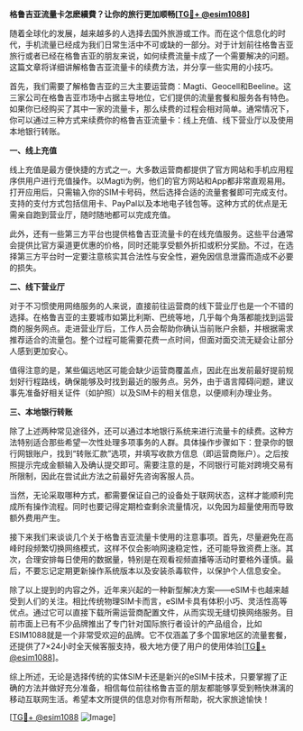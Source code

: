 **格鲁吉亚流量卡怎麽續費？让你的旅行更加顺畅[[TG💪+ @esim1088](https://t.me/s/esim1088)]**

随着全球化的发展，越来越多的人选择去国外旅游或工作。而在这个信息化的时代，手机流量已经成为我们日常生活中不可或缺的一部分。对于计划前往格鲁吉亚旅行或者已经在格鲁吉亚的朋友来说，如何续费流量卡成了一个需要解决的问题。这篇文章将详细讲解格鲁吉亚流量卡的续费方法，并分享一些实用的小技巧。

首先，我们需要了解格鲁吉亚的三大主要运营商：Magti、Geocell和Beeline。这三家公司在格鲁吉亚市场中占据主导地位，它们提供的流量套餐和服务各有特色。如果你已经购买了其中一家的流量卡，那么续费的过程会相对简单。通常情况下，你可以通过三种方式来续费你的格鲁吉亚流量卡：线上充值、线下营业厅以及使用本地银行转账。

**一、线上充值**

线上充值是最方便快捷的方式之一。大多数运营商都提供了官方网站和手机应用程序供用户进行充值操作。以Magti为例，他们的官方网站和App都非常直观易用。打开应用后，只需输入你的SIM卡号码，然后选择合适的流量套餐即可完成支付。支持的支付方式包括信用卡、PayPal以及本地电子钱包等。这种方式的优点是无需亲自跑到营业厅，随时随地都可以完成充值。

此外，还有一些第三方平台也提供格鲁吉亚流量卡的在线充值服务。这些平台通常会提供比官方渠道更优惠的价格，同时还能享受额外折扣或积分奖励。不过，在选择第三方平台时一定要注意核实其合法性与安全性，避免因信息泄露而造成不必要的损失。

**二、线下营业厅**

对于不习惯使用网络服务的人来说，直接前往运营商的线下营业厅也是一个不错的选择。在格鲁吉亚的主要城市如第比利斯、巴统等地，几乎每个角落都能找到运营商的服务网点。走进营业厅后，工作人员会帮助你确认当前账户余额，并根据需求推荐适合的流量包。整个过程可能需要花费一点时间，但面对面交流无疑会让部分人感到更加安心。

值得注意的是，某些偏远地区可能会缺少运营商覆盖点，因此在出发前最好提前规划好行程路线，确保能够及时找到最近的服务点。另外，由于语言障碍问题，建议事先准备好相关证件（如护照）以及SIM卡的相关信息，以便顺利办理业务。

**三、本地银行转账**

除了上述两种常见途径外，还可以通过本地银行系统来进行流量卡的续费。这种方法特别适合那些希望一次性处理多项事务的人群。具体操作步骤如下：登录你的银行网银账户，找到“转账汇款”选项，并填写收款方信息（即运营商账户）。之后按照提示完成金额输入及确认提交即可。需要注意的是，不同银行可能对跨境交易有所限制，因此在尝试此方法之前最好先咨询客服人员。

当然，无论采取哪种方式，都需要保证自己的设备处于联网状态，这样才能顺利完成所有操作流程。同时也要记得定期检查剩余流量情况，以免因为超量使用而导致额外费用产生。

接下来我们来谈谈几个关于格鲁吉亚流量卡使用的注意事项。首先，尽量避免在高峰时段频繁切换网络模式，这样不仅会影响网速稳定性，还可能导致资费上涨。其次，合理安排每日使用的数据量，特别是在观看视频直播等活动时要格外谨慎。最后，不要忘记定期更新操作系统版本以及安装杀毒软件，以保护个人信息安全。

除了以上提到的内容之外，近年来兴起的一种新型解决方案——eSIM卡也越来越受到人们的关注。相比传统物理SIM卡而言，eSIM卡具有体积小巧、灵活性高等优点。通过它可以直接下载所需运营商配置文件，从而实现无缝切换网络服务。目前市面上已有不少品牌推出了专门针对国际旅行者设计的产品组合，比如ESIM1088就是一个非常受欢迎的品牌。它不仅涵盖了多个国家地区的流量套餐，还提供了7×24小时全天候客服支持，极大地方便了用户的使用体验[[TG💪+ @esim1088](https://t.me/s/esim1088)]。

综上所述，无论是选择传统的实体SIM卡还是新兴的eSIM卡技术，只要掌握了正确的方法并做好充分准备，相信每位前往格鲁吉亚的朋友都能够享受到畅快淋漓的移动互联网生活。希望本文所提供的信息对你有所帮助，祝大家旅途愉快！

[[TG💪+ @esim1088](https://t.me/s/esim1088) ![Image](https://i.postimg.cc/4NQfJmqS/Snipaste-2025-05-13-00-14-12.png)]